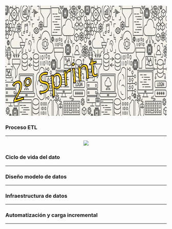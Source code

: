 <p align="center">
<img src="Imagenes_2/banner_2_sprint.png" width="996" height="344""  >
</p>

### Proceso ETL
---

<p align="center">
<img src="Imagenes_2/ETL-Trips.gif"  >
</p>

### Ciclo de vida del dato
---

### Diseño modelo de datos
---

### Infraestructura de datos
---

### Automatización y carga incremental
---
